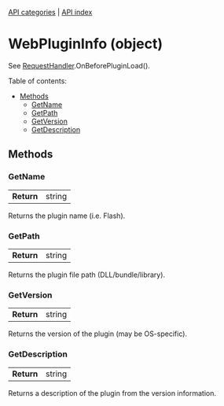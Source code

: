 [API categories](API-categories.md) | [API index](API-index.md)


# WebPluginInfo (object)

See [RequestHandler](RequestHandler.md).OnBeforePluginLoad().


Table of contents:
* [Methods](#methods)
  * [GetName](#getname)
  * [GetPath](#getpath)
  * [GetVersion](#getversion)
  * [GetDescription](#getdescription)

## Methods


### GetName

| | |
| --- | --- |
| __Return__ | string |

Returns the plugin name (i.e. Flash).


### GetPath

| | |
| --- | --- |
| __Return__ | string |

Returns the plugin file path (DLL/bundle/library).


### GetVersion

| | |
| --- | --- |
| __Return__ | string |

Returns the version of the plugin (may be OS-specific).


### GetDescription

| | |
| --- | --- |
| __Return__ | string |

Returns a description of the plugin from the version information.
